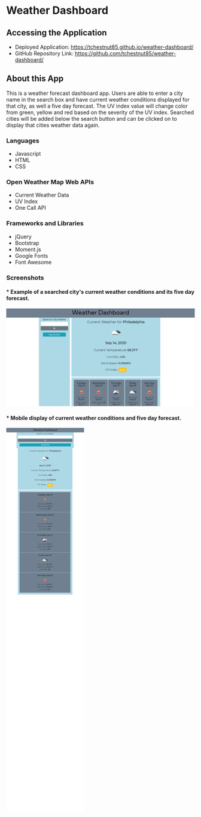 # Weather Dashboard

## Accessing the Application
* Deployed Application: https://tchestnut85.github.io/weather-dashboard/
* GitHub Repository Link: https://github.com/tchestnut85/weather-dashboard/

## About this App 
This is a weather forecast dashboard app. Users are able to enter a city name in the search box and have current weather conditions displayed for that city, as well a five day forecast.
The UV index value will change color from green, yellow and red based on the severity of the UV index.
Searched cities will be added below the search button and can be clicked on to display that cities weather data again.

### Languages
* Javascript
* HTML
* CSS

### Open Weather Map Web APIs
* Current Weather Data
* UV Index 
* One Call API

### Frameworks and Libraries
* jQuery
* Bootstrap
* Moment.js
* Google Fonts
* Font Awesome

### Screenshots

#### * Example of a searched city's current weather conditions and its five day forecast.

<img src=./assets/images/screenshot-1.JPG/>

#### * Mobile display of current weather conditions and five day forecast.

<img src=./assets/images/screenshot-2.JPG/>